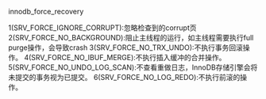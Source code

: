 innodb_force_recovery

1(SRV_FORCE_IGNORE_CORRUPT):忽略检查到的corrupt页
2(SRV_FORCE_NO_BACKGROUND):阻止主线程的运行，如主线程需要执行full purge操作，会导致crash
3(SRV_FORCE_NO_TRX_UNDO):不执行事务回滚操作。
4(SRV_FORCE_NO_IBUF_MERGE):不执行插入缓冲的合并操作。
5(SRV_FORCE_NO_UNDO_LOG_SCAN):不查看重做日志，InnoDB存储引擎会将未提交的事务视为已提交。
6(SRV_FORCE_NO_LOG_REDO):不执行前滚的操作。
